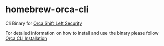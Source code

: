 # homebrew-orca-cli

Cli Binary for [Orca Shift Left Security](https://orca.security/solutions/shift-left-security/)

For detailed information on how to install and use the binary please follow [Orca CLI Installation](https://docs.orcasecurity.io/docs/orca-cli-installation)
